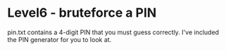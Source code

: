 # Level6 - bruteforce a PIN
pin.txt contains a 4-digit PIN that you must guess correctly. I've included
the PIN generator for you to look at.
